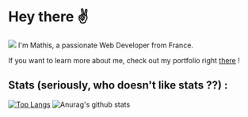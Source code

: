 # Hey there :v:
![](https://komarev.com/ghpvc/?username=Neox63)
I'm Mathis, a passionate Web Developer from France.

If you want to learn more about me, check out my portfolio right [there]("https://mathiis.tk/") !

## Stats (seriously, who doesn't like stats ??) : 

[![Top Langs](https://github-readme-stats.vercel.app/api/top-langs/?username=Neox63)](https://github.com/anuraghazra/github-readme-stats) ![Anurag's github stats](https://github-readme-stats.vercel.app/api?username=Neox63&show_icons=true&include_all_commits=true&count_private=true) 
